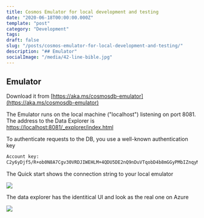 ```yaml
---
title: Cosmos Emulator for local development and testing
date: "2020-06-18T00:00:00.000Z"
template: "post"
category: "Development"
tags:
draft: false
slug: "/posts/cosmos-emulator-for-local-development-and-testing/"
description: "## Emulator"
socialImage: "/media/42-line-bible.jpg"
---
```

  

## Emulator

Download it from [https://aka.ms/cosmosdb-emulator](https://aka.ms/cosmosdb-emulator)

The Emulator runs on the local machine \("localhost"\) listening on port 8081. The address to the Data Explorer is [https://localhost:8081/\_explorer/index.html](https://localhost:8081/_explorer/index.html)

To authenticate requests to the DB, you use a well-known authentication key

```bash
Account key: 
C2y6yDjf5/R+ob0N8A7Cgv30VRDJIWEHLM+4QDU5DE2nQ9nDuVTqobD4b8mGGyPMbIZnqyMsEcaGQy67XIw/Jw==
```

The Quick start shows the connection string to your local emulator

![](.gitbook/assets/image%20%2812%29.png)

The data explorer has the identitical UI and look as the real one on Azure

![](.gitbook/assets/image%20%2813%29.png)

